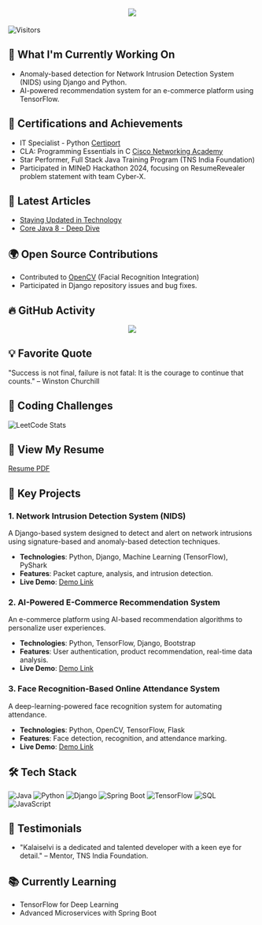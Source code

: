 <h1 align="center">
  <img src="https://readme-typing-svg.demolab.com?font=Fira+Code&weight=600&size=24&pause=1000&color=blue&center=true&vCenter=true&random=false&width=435&lines=Hey+there%2C+I'm+Ragul" />
</h1>

![Visitors](https://komarev.com/ghpvc/?username=Ragul76&color=blueviolet)

## 🔨 What I'm Currently Working On
- Anomaly-based detection for Network Intrusion Detection System (NIDS) using Django and Python.
- AI-powered recommendation system for an e-commerce platform using TensorFlow.

## 🏅 Certifications and Achievements
- IT Specialist - Python [Certiport](https://www.certiport.com/)
- CLA: Programming Essentials in C [Cisco Networking Academy](https://www.netacad.com/)
- Star Performer, Full Stack Java Training Program (TNS India Foundation)
- Participated in MINeD Hackathon 2024, focusing on ResumeRevealer problem statement with team Cyber-X.

## 📝 Latest Articles
- [Staying Updated in Technology](https://www.linkedin.com/in/kalaiselvi-a/)
- [Core Java 8 - Deep Dive](https://www.linkedin.com/in/kalaiselvi-a/)

## 🌍 Open Source Contributions
- Contributed to [OpenCV](https://github.com/opencv/opencv) (Facial Recognition Integration)
- Participated in Django repository issues and bug fixes.

## 🔥 GitHub Activity
<p align="center">
  <img src="https://github-readme-activity-graph.vercel.app/graph?username=Ragul76&theme=react-dark&hide_border=false&area=true" />
</p>

## 💡 Favorite Quote
"Success is not final, failure is not fatal: It is the courage to continue that counts." – Winston Churchill

## 🏅 Coding Challenges
![LeetCode Stats](https://leetcode-stats.vercel.app/api?username=Ragul76)

## 📄 View My Resume
[Resume PDF](https://github.com/Ragul76/resume/blob/main/S.Ragul.pdf)

## 🌟 Key Projects
### 1. Network Intrusion Detection System (NIDS)
A Django-based system designed to detect and alert on network intrusions using signature-based and anomaly-based detection techniques. 
- **Technologies**: Python, Django, Machine Learning (TensorFlow), PyShark
- **Features**: Packet capture, analysis, and intrusion detection.
- **Live Demo**: [Demo Link](https://github.com/Kalaiselvi-A/NIDS-Demo)
  
### 2. AI-Powered E-Commerce Recommendation System
An e-commerce platform using AI-based recommendation algorithms to personalize user experiences.
- **Technologies**: Python, TensorFlow, Django, Bootstrap
- **Features**: User authentication, product recommendation, real-time data analysis.
- **Live Demo**: [Demo Link](https://github.com/Kalaiselvi-A/ECommerce-AI)

### 3. Face Recognition-Based Online Attendance System
A deep-learning-powered face recognition system for automating attendance.
- **Technologies**: Python, OpenCV, TensorFlow, Flask
- **Features**: Face detection, recognition, and attendance marking.
- **Live Demo**: [Demo Link](https://github.com/Kalaiselvi-A/FaceRecognition-Attendance)

## 🛠 Tech Stack
![Java](https://img.shields.io/badge/Java-ED8B00?style=for-the-badge&logo=java&logoColor=white)
![Python](https://img.shields.io/badge/Python-3776AB?style=for-the-badge&logo=python&logoColor=white)
![Django](https://img.shields.io/badge/Django-092E20?style=for-the-badge&logo=django&logoColor=white)
![Spring Boot](https://img.shields.io/badge/Spring%20Boot-6DB33F?style=for-the-badge&logo=spring-boot&logoColor=white)
![TensorFlow](https://img.shields.io/badge/TensorFlow-FF6F00?style=for-the-badge&logo=tensorflow&logoColor=white)
![SQL](https://img.shields.io/badge/SQL-4479A1?style=for-the-badge&logo=MySQL&logoColor=white)
![JavaScript](https://img.shields.io/badge/JavaScript-F7DF1E?style=for-the-badge&logo=javascript&logoColor=black)

## 💬 Testimonials
- "Kalaiselvi is a dedicated and talented developer with a keen eye for detail." – Mentor, TNS India Foundation.
  
## 📚 Currently Learning
- TensorFlow for Deep Learning
- Advanced Microservices with Spring Boot

